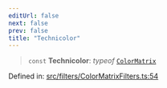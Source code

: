 ```yaml
---
editUrl: false
next: false
prev: false
title: "Technicolor"
---
```


> `const` **Technicolor**: *typeof* [`ColorMatrix`](/api/fabric/namespaces/filters/classes/colormatrix/)

Defined in: [src/filters/ColorMatrixFilters.ts:54](https://github.com/fabricjs/fabric.js/blob/b4f67b1cfd353d0e2763b168e07bce6b67895452/src/filters/ColorMatrixFilters.ts#L54)
